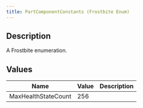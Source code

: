 ```yaml
---
title: PartComponentConstants (Frostbite Enum)
---
```

## Description

A Frostbite enumeration.

## Values

| Name                | Value | Description |
| ------------------- | ----- | ----------- |
| MaxHealthStateCount | 256   |             |
